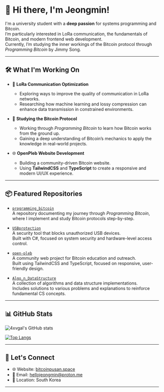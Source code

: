 # 👋 Hi there, I'm Jeongmin!

I'm a university student with a **deep passion** for systems programming and Bitcoin.  
I’m particularly interested in LoRa communication, the fundamentals of Bitcoin, and modern frontend web development.  
Currently, I’m studying the inner workings of the Bitcoin protocol through *Programming Bitcoin* by Jimmy Song.

---

## 🛠️ What I'm Working On

- 📡 **LoRa Communication Optimization**
  - Exploring ways to improve the quality of communication in LoRa networks.
  - Researching how machine learning and lossy compression can enhance data transmission in constrained environments.

- 📘 **Studying the Bitcoin Protocol**
  - Working through *Programming Bitcoin* to learn how Bitcoin works from the ground up.
  - Gaining a deep understanding of Bitcoin’s mechanics to apply the knowledge in real-world projects.

- 🌐 **OpenPleb Website Development**
  - Building a community-driven Bitcoin website.
  - Using **TailwindCSS** and **TypeScript** to create a responsive and modern UI/UX experience.

---

## 📦 Featured Repositories

- [`programming_bitcoin`](https://github.com/4xvgal/programming_bitcoin)  
  A repository documenting my journey through *Programming Bitcoin*, where I implement and study Bitcoin protocols step-by-step.

- [`USBprotection`](https://github.com/4xvgal/USBprotection)  
  A security tool that blocks unauthorized USB devices.  
  Built with C#, focused on system security and hardware-level access control.

- [`open-pleb`](https://github.com/gandlafbtc/open-pleb)  
  A community web project for Bitcoin education and outreach.  
  Built using TailwindCSS and TypeScript, focused on responsive, user-friendly design.

- [`Algo_n_DataStructure`](https://github.com/4xvgal/Algo_n_DataStructure)  
  A collection of algorithms and data structure implementations.  
  Includes solutions to various problems and explanations to reinforce fundamental CS concepts.

---

## 📊 GitHub Stats

![4xvgal's GitHub stats](https://github-readme-stats.vercel.app/api?username=4xvgal&show_icons=true&theme=radical)

[![Top Langs](https://github-readme-stats.vercel.app/api/top-langs/?username=4xvgal&layout=compact)](https://github.com/anuraghazra/github-readme-stats)

---

## 🤝 Let's Connect

- 🌐 Website: [bitcoinpusan.space](https://bitcoinpusan.space)  
- 📧 Email: [hellojeongmin@proton.me](mailto:hellojeongmin@proton.me)  
- 📍 Location: South Korea

---

